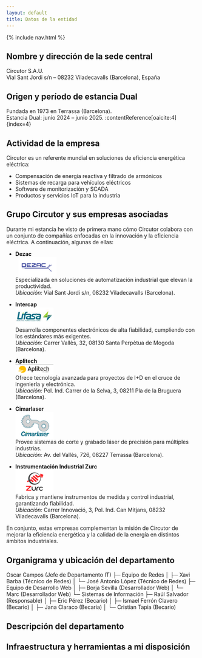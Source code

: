 ```yaml
---
layout: default
title: Datos de la entidad
---
```


{% include nav.html %}

## Nombre y dirección de la sede central  
  Circutor S.A.U.  
  Vial Sant Jordi s/n – 08232 Viladecavalls (Barcelona), España
  
## Origen y período de estancia Dual  
  Fundada en 1973 en Terrassa (Barcelona).  
  Estancia Dual: junio 2024 – junio 2025. :contentReference[oaicite:4]{index=4}  

## Actividad de la empresa  
Circutor es un referente mundial en soluciones de eficiencia energética eléctrica:  
- Compensación de energía reactiva y filtrado de armónicos  
- Sistemas de recarga para vehículos eléctricos  
- Software de monitorización y SCADA  
- Productos y servicios IoT para la industria

## Grupo Circutor y sus empresas asociadas

Durante mi estancia he visto de primera mano cómo Circutor colabora con un conjunto de compañías enfocadas en la innovación y la eficiencia eléctrica. A continuación, algunas de ellas:

- **Dezac**  
  <img src="/assets/img/dezac-logo.png" alt="Logo Dezac" width="100" style="vertical-align:middle; margin-left:0.5rem;">  
  Especializada en soluciones de automatización industrial que elevan la productividad.  
  *Ubicación:* Vial Sant Jordi s/n, 08232 Viladecavalls (Barcelona).

- **Intercap**  
  <img src="/assets/img/intercap-logo.png" alt="Logo Intercap" width="100" style="vertical-align:middle; margin-right:0.5rem;">  
  Desarrolla componentes electrónicos de alta fiabilidad, cumpliendo con los estándares más exigentes.  
  *Ubicación:* Carrer Vallès, 32, 08130 Santa Perpètua de Mogoda (Barcelona).

- **Aplitech**  
  <img src="/assets/img/aplitech-logo.png" alt="Logo Aplitech" width="100" style="vertical-align:middle; margin-right:0.5rem;">  
  Ofrece tecnología avanzada para proyectos de I+D en el cruce de ingeniería y electrónica.  
  *Ubicación:* Pol. Ind. Carrer de la Selva, 3, 08211 Pla de la Bruguera (Barcelona).

- **Cimarlaser**  
  <img src="/assets/img/cimarlaser-logo.png" alt="Logo Cimarlaser" width="100" style="vertical-align:middle; margin-right:0.5rem;">  
  Provee sistemas de corte y grabado láser de precisión para múltiples industrias.  
  *Ubicación:* Av. del Vallès, 726, 08227 Terrassa (Barcelona).

- **Instrumentación Industrial Zurc**  
  <img src="/assets/img/zync-logo.png" alt="Logo Zurc" width="100" style="vertical-align:middle; margin-right:0.5rem;">  
  Fabrica y mantiene instrumentos de medida y control industrial, garantizando fiabilidad.  
  *Ubicación:* Carrer Innovació, 3, Pol. Ind. Can Mitjans, 08232 Viladecavalls (Barcelona).


En conjunto, estas empresas complementan la misión de Circutor de mejorar la eficiencia energética y la calidad de la energía en distintos ámbitos industriales.

  
## Organigrama y ubicación del departamento  

Oscar Campos (Jefe de Departamento IT)
├─ Equipo de Redes
│  ├─ Xavi Barba (Técnico de Redes)
│  └─ José Antonio López (Técnico de Redes)
├─ Equipo de Desarrollo Web
│  ├─ Borja Sevilla (Desarrollador Web)
│  └─ Marc (Desarrollador Web)
└─ Sistemas de Información
   ├─ Raúl Salvador (Responsable)
   │  ├─ Eric Pérez (Becario)
   │  ├─ Ismael Ferrón Clavero (Becario)
   │  ├─ Jana Claraco (Becaria)
   │  └─ Cristian Tapia (Becario)



## Descripción del departamento  


## Infraestructura y herramientas a mi disposición  



